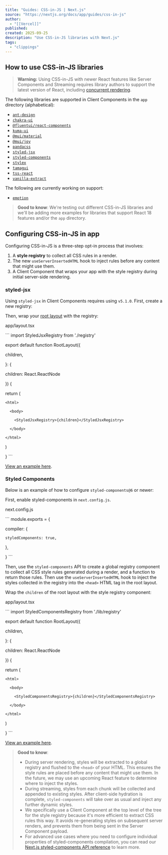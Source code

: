 ```yaml
---
title: "Guides: CSS-in-JS | Next.js"
source: "https://nextjs.org/docs/app/guides/css-in-js"
author:
  - "[[Vercel]]"
published:
created: 2025-09-25
description: "Use CSS-in-JS libraries with Next.js"
tags:
  - "clippings"
---
```

## How to use CSS-in-JS libraries

> **Warning:** Using CSS-in-JS with newer React features like Server Components and Streaming requires library authors to support the latest version of React, including [concurrent rendering](https://react.dev/blog/2022/03/29/react-v18#what-is-concurrent-react).

The following libraries are supported in Client Components in the `app` directory (alphabetical):

- [`ant-design`](https://ant.design/docs/react/use-with-next#using-app-router)
- [`chakra-ui`](https://chakra-ui.com/getting-started/nextjs-app-guide)
- [`@fluentui/react-components`](https://react.fluentui.dev/?path=/docs/concepts-developer-server-side-rendering-next-js-appdir-setup--page)
- [`kuma-ui`](https://kuma-ui.com/)
- [`@mui/material`](https://mui.com/material-ui/guides/next-js-app-router/)
- [`@mui/joy`](https://mui.com/joy-ui/integrations/next-js-app-router/)
- [`pandacss`](https://panda-css.com/)
- [`styled-jsx`](https://nextjs.org/docs/app/guides/#styled-jsx)
- [`styled-components`](https://nextjs.org/docs/app/guides/#styled-components)
- [`stylex`](https://stylexjs.com/)
- [`tamagui`](https://tamagui.dev/docs/guides/next-js#server-components)
- [`tss-react`](https://tss-react.dev/)
- [`vanilla-extract`](https://vanilla-extract.style/)

The following are currently working on support:

- [`emotion`](https://github.com/emotion-js/emotion/issues/2928)

> **Good to know**: We're testing out different CSS-in-JS libraries and we'll be adding more examples for libraries that support React 18 features and/or the `app` directory.

## Configuring CSS-in-JS in app

Configuring CSS-in-JS is a three-step opt-in process that involves:

1. A **style registry** to collect all CSS rules in a render.
2. The new `useServerInsertedHTML` hook to inject rules before any content that might use them.
3. A Client Component that wraps your app with the style registry during initial server-side rendering.

### styled-jsx

Using `styled-jsx` in Client Components requires using `v5.1.0`. First, create a new registry:

Then, wrap your [root layout](https://nextjs.org/docs/app/api-reference/file-conventions/layout#root-layout) with the registry:

app/layout.tsx

\`\`\`
import StyledJsxRegistry from './registry'

 

export default function RootLayout({

  children,

}: {

  children: React.ReactNode

}) {

  return (

    <html>

      <body>

        <StyledJsxRegistry>{children}</StyledJsxRegistry>

      </body>

    </html>

  )

}
\`\`\`

[View an example here](https://github.com/vercel/next.js/tree/canary/examples/with-styled-jsx).

### Styled Components

Below is an example of how to configure `styled-components@6` or newer:

First, enable styled-components in `next.config.js`.

next.config.js

\`\`\`
module.exports = {

  compiler: {

    styledComponents: true,

  },

}
\`\`\`

Then, use the `styled-components` API to create a global registry component to collect all CSS style rules generated during a render, and a function to return those rules. Then use the `useServerInsertedHTML` hook to inject the styles collected in the registry into the `<head>` HTML tag in the root layout.

Wrap the `children` of the root layout with the style registry component:

app/layout.tsx

\`\`\`
import StyledComponentsRegistry from './lib/registry'

 

export default function RootLayout({

  children,

}: {

  children: React.ReactNode

}) {

  return (

    <html>

      <body>

        <StyledComponentsRegistry>{children}</StyledComponentsRegistry>

      </body>

    </html>

  )

}
\`\`\`

[View an example here](https://github.com/vercel/next.js/tree/canary/examples/with-styled-components).

> **Good to know**:
> 
> - During server rendering, styles will be extracted to a global registry and flushed to the `<head>` of your HTML. This ensures the style rules are placed before any content that might use them. In the future, we may use an upcoming React feature to determine where to inject the styles.
> - During streaming, styles from each chunk will be collected and appended to existing styles. After client-side hydration is complete, `styled-components` will take over as usual and inject any further dynamic styles.
> - We specifically use a Client Component at the top level of the tree for the style registry because it's more efficient to extract CSS rules this way. It avoids re-generating styles on subsequent server renders, and prevents them from being sent in the Server Component payload.
> - For advanced use cases where you need to configure individual properties of styled-components compilation, you can read our [Next.js styled-components API reference](https://nextjs.org/docs/architecture/nextjs-compiler#styled-components) to learn more.
